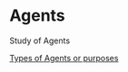 # Agents
Study of Agents 

[Types of Agents or purposes](
https://www.linkedin.com/posts/rakeshgohel01_must-read-the-terminologies-if-you-want-to-activity-7336372006172377089-jmiC?utm_source=share&utm_medium=member_desktop&rcm=ACoAAAOZaOEBeFloqbD-VMzv8UZuxgvM5jjioe8)
